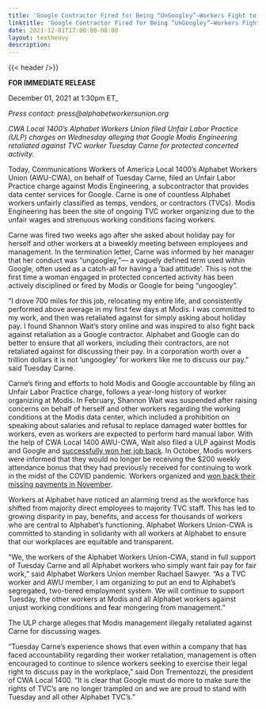 ```yaml
---
title: 'Google Contractor Fired for Being “UnGoogley”—Workers Fight to End Retaliation For Discussing Wages'
linktitle: 'Google Contractor Fired for Being “UnGoogley”—Workers Fight to End Retaliation For Discussing Wages'
date: 2021-12-01T17:00:00-08:00
layout: textheavy
description:
---
```


{{< header />}}

**FOR IMMEDIATE RELEASE**

December 01, 2021 at 1:30pm ET_

_Press contact: press@alphabetworkersunion.org_

*CWA Local 1400’s Alphabet Workers Union filed Unfair Labor Practice (ULP) charges on Wednesday alleging that Google Modis Engineering retaliated against TVC worker Tuesday Carne for protected concerted activity.*

Today, Communications Workers of America Local 1400’s Alphabet Workers Union (AWU-CWA), on behalf of Tuesday Carne, filed an Unfair Labor Practice charge against Modis Engineering, a subcontractor that provides data center services for Google. Carne is one of countless Alphabet workers unfairly classified as temps, vendors, or contractors (TVCs). Modis Engineering has been the site of ongoing TVC worker organizing due to the unfair wages and strenuous working conditions facing workers. 

Carne was fired two weeks ago after she asked about holiday pay for herself and other workers at a biweekly meeting between employees and management. In the termination letter, Carne was informed by her manager that her conduct was “ungoogley,”— a vaguely defined term used within Google, often used as a catch-all for having a 'bad attitude'. This is not the first time a woman engaged in protected concerted activity has been actively disciplined or fired by Modis or Google for being “ungoogley”. 

“I drove 700 miles for this job, relocating my entire life, and consistently performed above average in my first few days at Modis. I was committed to my work, and then was retaliated against for simply asking about holiday pay. I found Shannon Wait’s story online and was inspired to also fight back against retaliation as a Google contractor. Alphabet and Google can do better to ensure that all workers, including their contractors, are not retaliated against for discussing their pay. In a corporation worth over a trillion dollars it is not ‘ungoogley’ for workers like me to discuss our pay.”  said Tuesday Carne.

Carne’s firing and efforts to hold Modis and Google accountable by filing an Unfair Labor Practice charge, follows a year-long history of worker organizing at Modis. In February, Shannon Wait was suspended after raising concerns on behalf of herself and other workers regarding the working conditions at the Modis data center, which included a prohibition on speaking about salaries and refusal to replace damaged water bottles for workers, even as workers are expected to perform hard manual labor.  With the help of CWA Local 1400 AWU-CWA, Wait also filed a ULP against Modis and Google and [successfully won her job back](https://www.bbc.com/news/technology-56659212). In October, Modis workers were informed that they would no longer be receiving the $200 weekly attendance bonus that they had previously received for continuing to work in the midst of the COVID pandemic. Workers organized and [won back their missing payments in November](https://www.nytimes.com/2021/11/05/technology/google-workers.html). 
 
Workers at Alphabet have noticed an alarming trend as the workforce has shifted from majority direct employees to majority TVC staff. This has led to growing disparity in pay, benefits, and access for thousands of workers who are central to Alphabet’s functioning. Alphabet Workers Union-CWA is committed to standing in solidarity with all workers at Alphabet to ensure that our workplaces are equitable and transparent. 

“We, the workers of the Alphabet Workers Union-CWA, stand in full support of Tuesday Carne and all Alphabet workers who simply want fair pay for fair work,” said Alphabet Workers Union member Rachael Sawyer. “As a TVC worker and AWU member, I am organizing to put an end to Alphabet’s segregated, two-tiered employment system. We will continue to support Tuesday, the other workers at Modis and all Alphabet workers against unjust working conditions and fear mongering from management.” 

The ULP charge alleges that Modis management illegally retaliated against Carne for discussing wages.  

“Tuesday Carne’s experience shows that even within a company that has faced accountability regarding their worker retaliation, management is often encouraged to continue to silence workers seeking to exercise their legal right to discuss pay in the workplace,” said Don Trementozzi, the president of CWA Local 1400. “It is clear that Google must do more to make sure the rights of TVC’s are no longer trampled on and we are proud to stand with Tuesday and all other Alphabet TVC’s.”


